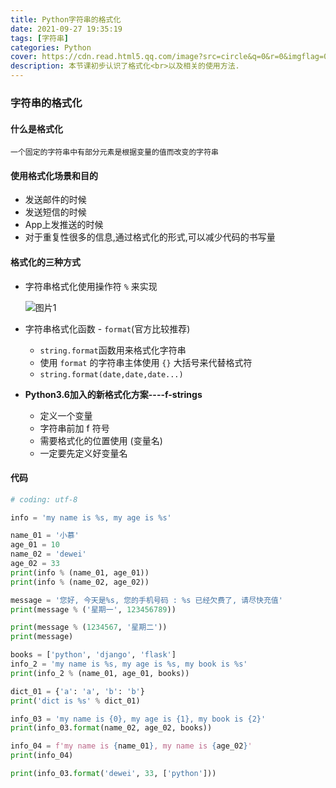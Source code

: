 ```yaml
---
title: Python字符串的格式化
date: 2021-09-27 19:35:19
tags: [字符串]
categories: Python
cover: https://cdn.read.html5.qq.com/image?src=circle&q=0&r=0&imgflag=0&cdn_cache=1800&w=0&h=0&imageUrl=https://learnonly-7.oss-cn-qingdao.aliyuncs.com/2021-9-27/4.jpg
description: 本节课初步认识了格式化<br>以及相关的使用方法.
---
```


### 字符串的格式化

#### 什么是格式化

`一个固定的字符串中有部分元素是根据变量的值而改变的字符串`

#### 使用格式化场景和目的

- 发送邮件的时候
- 发送短信的时候
- App上发推送的时候
- 对于重复性很多的信息,通过格式化的形式,可以减少代码的书写量

#### 格式化的三种方式

- 字符串格式化使用操作符 `%` 来实现

  ![图片1](https://cdn.read.html5.qq.com/image?src=circle&q=0&r=0&imgflag=0&cdn_cache=1800&w=0&h=0&imageUrl=https://learnonly-7.oss-cn-qingdao.aliyuncs.com/2021-9-27/1.jpg)

- 字符串格式化函数 - `format`(官方比较推荐)
  - `string.format`函数用来格式化字符串
  - 使用 `format` 的字符串主体使用 `{}` 大括号来代替格式符
  - `string.format(date,date,date...)`
- **Python3.6加入的新格式化方案----f-strings**
  - 定义一个变量
  - 字符串前加 f 符号
  - 需要格式化的位置使用 (变量名)
  - 一定要先定义好变量名

#### 代码

```python
# coding: utf-8

info = 'my name is %s, my age is %s'

name_01 = '小慕'
age_01 = 10
name_02 = 'dewei'
age_02 = 33
print(info % (name_01, age_01))
print(info % (name_02, age_02))

message = '您好, 今天是%s, 您的手机号码 : %s 已经欠费了, 请尽快充值'
print(message % ('星期一', 123456789))

print(message % (1234567, '星期二'))
print(message)

books = ['python', 'django', 'flask']
info_2 = 'my name is %s, my age is %s, my book is %s'
print(info_2 % (name_01, age_01, books))

dict_01 = {'a': 'a', 'b': 'b'}
print('dict is %s' % dict_01)

info_03 = 'my name is {0}, my age is {1}, my book is {2}'
print(info_03.format(name_02, age_02, books))

info_04 = f'my name is {name_01}, my name is {age_02}'
print(info_04)

print(info_03.format('dewei', 33, ['python']))

```


